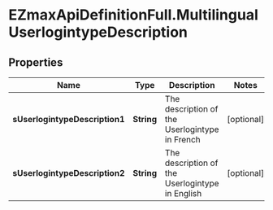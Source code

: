 # EZmaxApiDefinitionFull.MultilingualUserlogintypeDescription

## Properties

Name | Type | Description | Notes
------------ | ------------- | ------------- | -------------
**sUserlogintypeDescription1** | **String** | The description of the Userlogintype in French | [optional] 
**sUserlogintypeDescription2** | **String** | The description of the Userlogintype in English | [optional] 


